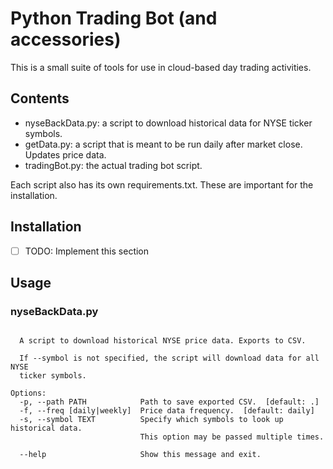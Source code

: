 # Python Trading Bot (and accessories)

This is a small suite of tools for use in cloud-based day trading activities.

## Contents

* nyseBackData.py: a script to download historical data for NYSE ticker symbols.
* getData.py: a script that is meant to be run daily after market close. Updates price data.
* tradingBot.py: the actual trading bot script.

Each script also has its own requirements.txt. These are important for the installation.

## Installation

* [ ] TODO: Implement this section

## Usage

### nyseBackData.py

```Usage: nyseBackData.py [OPTIONS] START END

  A script to download historical NYSE price data. Exports to CSV.

  If --symbol is not specified, the script will download data for all NYSE
  ticker symbols.

Options:
  -p, --path PATH            Path to save exported CSV.  [default: .]
  -f, --freq [daily|weekly]  Price data frequency.  [default: daily]
  -s, --symbol TEXT          Specify which symbols to look up historical data.
                             This option may be passed multiple times.

  --help                     Show this message and exit.
```
